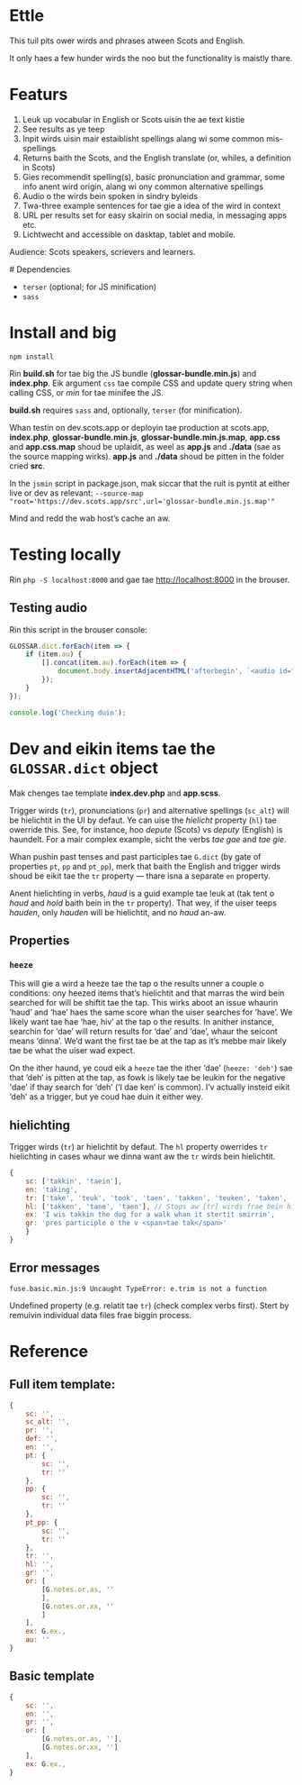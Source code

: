 # Ettle

This tuil pits ower wirds and phrases atween Scots and English.

It only haes a few hunder wirds the noo but the functionality is maistly thare.

# Featurs

1. Leuk up vocabular in English or Scots uisin the ae text kistie
2. See results as ye teep
3. Inpit wirds uisin mair estaiblisht spellings alang wi some common mis-spellings
4. Returns baith the Scots, and the English translate (or, whiles, a definition in Scots)
5. Gies recommendit spelling(s), basic pronunciation and grammar, some info anent wird origin, alang wi ony common alternative spellings
6. Audio o the wirds bein spoken in sindry byleids
7. Twa-three example sentences for tae gie a idea of the wird in context
8. URL per results set for easy skairin on social media, in messaging apps etc.
9. Lichtwecht and accessible on dasktap, tablet and mobile.

Audience: Scots speakers, scrievers and learners.

# Dependencies

* `terser` (optional; for JS minification)
* `sass`

# Install and big

`npm install`

Rin **build.sh** for tae big the JS bundle (**glossar-bundle.min.js**) and **index.php**. Eik argument `css` tae compile CSS and update query string when calling CSS, or *min* for tae minifee the JS.

**build.sh** requires `sass` and, optionally, `terser` (for minification).

Whan testin on dev.scots.app or deployin tae production at scots.app, **index.php**, **glossar-bundle.min.js**, **glossar-bundle.min.js.map**, **app.css** and **app.css.map** shoud be uplaidit, as weel as **app.js** and **./data** (sae as the source mapping wirks). **app.js** and **./data** shoud be pitten in the folder cried **src**.

In the `jsmin` script in package.json, mak siccar that the ruit is pyntit at either live or dev as relevant: `--source-map "root='https://dev.scots.app/src',url='glossar-bundle.min.js.map'"`

Mind and redd the wab host’s cache an aw.

# Testing locally

Rin `php -S localhost:8000` and gae tae [http://localhost:8000](http://localhost:8000) in the brouser.

## Testing audio

Rin this script in the brouser console:

```javascript
GLOSSAR.dict.forEach(item => {
    if (item.au) {
        [].concat(item.au).forEach(item => {
            document.body.insertAdjacentHTML('afterbegin', `<audio id="${item}" class="audio d-none" src="/audio/${item.charAt(0)}/${item}.mp3" preload="auto"></audio>`);
        });
    }
});

console.log('Checking duin');
```

# Dev and eikin items tae the `GLOSSAR.dict` object

Mak chenges tae template **index.dev.php** and **app.scss**.

Trigger wirds (`tr`), pronunciations (`pr`) and alternative spellings (`sc_alt`) will be hielichtit in the UI by defaut. Ye can uise the *hielicht* property (`hl`) tae owerride this. See, for instance, hoo *depute* (Scots) vs *deputy* (English) is haundelt. For a mair complex example, sicht the verbs *tae gae* and *tae gie*.

Whan pushin past tenses and past participles tae `G.dict` (by gate of properties `pt`, `pp` and `pt_pp`), merk that baith the English and trigger wirds shoud be eikit tae the `tr` property — thare isna a separate `en` property.

Anent hielichting in verbs, *haud* is a guid example tae leuk at (tak tent o *haud* and *hold* baith bein in the `tr` property). That wey, if the uiser teeps *hauden*, only *hauden* will be hielichtit, and no *haud* an-aw.

## Properties

### `heeze`

This will gie a wird a heeze tae the tap o the results unner a couple o conditions: ony heezed items that’s hielichtit and that marras the wird bein searched for will be shiftit tae the tap. This wirks aboot an issue whaurin ‘haud’ and ‘hae’ haes the same score whan the uiser searches for ‘have’. We likely want tae hae ‘hae, hiv’ at the tap o the results. In anither instance, searchin for ‘dae’ will return results for ‘dae’ and ‘dae’, whaur the seicont means ‘dinna’. We’d want the first tae be at the tap as it’s mebbe mair likely tae be what the uiser wad expect.

On the ither haund, ye coud eik a `heeze` tae the ither ‘dae’ (`heeze: 'deh'`) sae that ‘deh’ is pitten at the tap, as fowk is likely tae be leukin for the negative 'dae' if thay search for ‘deh’ (‘I dae ken’ is common). I’v actually insteid eikit ‘deh’ as a trigger, but ye coud hae duin it either wey.

## hielichting

Trigger wirds (`tr`) ar hielichtit by defaut. The `hl` property owerrides `tr` hielichting in cases whaur we dinna want aw the `tr` wirds bein hielichtit.

```javascript
{
    sc: ['takkin', 'taein'],
    en: 'taking',
    tr: ['take', 'teuk', 'took', 'taen', 'takken', 'teuken', 'taken', 'tane', 'tooken', 'tookin'],
    hl: ['takken', 'tane', 'taen'], // Stops aw [tr] wirds frae bein hielichtit; wirds in [sc], [en] and [pr] will be hielichtit by defaut, sae need tae pit thaim here an aw. Allocate a tuim array if ye’r wantin nane o the 'tr' items tae cause hielichting
    ex: 'I wis takkin the dug for a walk whan it stertit smirrin',
    gr: 'pres participle o the v <span>tae tak</span>'
    }
}
```

## Error messages

`fuse.basic.min.js:9 Uncaught TypeError: e.trim is not a function`

Undefined property (e.g. relatit tae `tr`) (check complex verbs first). Stert by remuivin individual data files frae biggin process.

# Reference

## Full item template:

```javascript
{
    sc: '',
    sc_alt: '',
    pr: '',
    def: '',
    en: '',
    pt: {
        sc: '',
        tr: ''
    },
    pp: {
        sc: '',
        tr: ''
    },
    pt_pp: {
        sc: '',
        tr: ''
    },
    tr: '',
    hl: '',
    gr: '',
    or: [
        [G.notes.or.as, ''
        ],
        [G.notes.or.xx, ''
        ]
    ],
    ex: G.ex.,
    au: ''
}
```

## Basic template

```javascript
{
    sc: '',
    en: '',
    gr: '',
    or: [
        [G.notes.or.as, ''],
        [G.notes.or.xx, '']
    ],
    ex: G.ex.,
}
```
